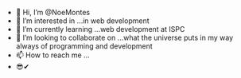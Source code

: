 - 👋 Hi, I’m @NoeMontes
- 👀 I’m interested in ...in web development
- 🌱 I’m currently learning ...web development at ISPC
- 💞️ I’m looking to collaborate on ...what the universe puts in my way always of programming and development
- 📫 How to reach me ...
- 😎✔
<!---
NoeMont/NoeMont is a ✨ special ✨ repository because its `README.md` (this file) appears on your GitHub profile.
You can click the Preview link to take a look at your changes.
--->
